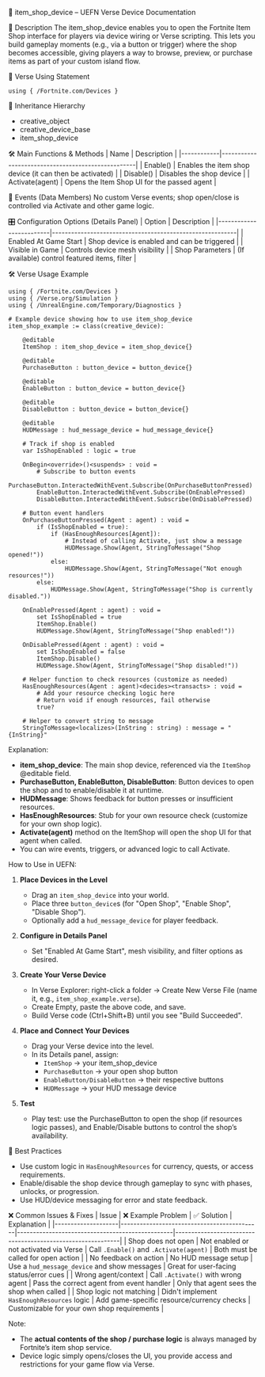 📘 item_shop_device – UEFN Verse Device Documentation

🔹 Description
The item_shop_device enables you to open the Fortnite Item Shop interface for players via device wiring or Verse scripting. This lets you build gameplay moments (e.g., via a button or trigger) where the shop becomes accessible, giving players a way to browse, preview, or purchase items as part of your custom island flow.

🧱 Verse Using Statement
```verse
using { /Fortnite.com/Devices }
```

🔗 Inheritance Hierarchy
* creative_object
* creative_device_base
* item_shop_device

🛠️ Main Functions & Methods
| Name       | Description                                       |
|------------|---------------------------------------------------|
| Enable()   | Enables the item shop device (it can then be activated) |
| Disable()  | Disables the shop device                          |
| Activate(agent) | Opens the Item Shop UI for the passed agent |

🧹 Events (Data Members)
No custom Verse events; shop open/close is controlled via Activate and other game logic.

🎛 Configuration Options (Details Panel)
| Option                  | Description                                              |
|-------------------------|----------------------------------------------------------|
| Enabled At Game Start   | Shop device is enabled and can be triggered              |
| Visible in Game         | Controls device mesh visibility                          |
| Shop Parameters         | (If available) control featured items, filter            |

🛠️ Verse Usage Example
```verse
using { /Fortnite.com/Devices }
using { /Verse.org/Simulation }
using { /UnrealEngine.com/Temporary/Diagnostics }

# Example device showing how to use item_shop_device
item_shop_example := class(creative_device):

    @editable
    ItemShop : item_shop_device = item_shop_device{}

    @editable
    PurchaseButton : button_device = button_device{}

    @editable
    EnableButton : button_device = button_device{}

    @editable
    DisableButton : button_device = button_device{}

    @editable
    HUDMessage : hud_message_device = hud_message_device{}

    # Track if shop is enabled
    var IsShopEnabled : logic = true

    OnBegin<override>()<suspends> : void =
        # Subscribe to button events
        PurchaseButton.InteractedWithEvent.Subscribe(OnPurchaseButtonPressed)
        EnableButton.InteractedWithEvent.Subscribe(OnEnablePressed)
        DisableButton.InteractedWithEvent.Subscribe(OnDisablePressed)

    # Button event handlers
    OnPurchaseButtonPressed(Agent : agent) : void =
        if (IsShopEnabled = true):
            if (HasEnoughResources[Agent]):
                # Instead of calling Activate, just show a message
                HUDMessage.Show(Agent, StringToMessage("Shop opened!"))
            else:
                HUDMessage.Show(Agent, StringToMessage("Not enough resources!"))
        else:
            HUDMessage.Show(Agent, StringToMessage("Shop is currently disabled."))

    OnEnablePressed(Agent : agent) : void =
        set IsShopEnabled = true
        ItemShop.Enable()
        HUDMessage.Show(Agent, StringToMessage("Shop enabled!"))

    OnDisablePressed(Agent : agent) : void =
        set IsShopEnabled = false
        ItemShop.Disable()
        HUDMessage.Show(Agent, StringToMessage("Shop disabled!"))

    # Helper function to check resources (customize as needed)
    HasEnoughResources(Agent : agent)<decides><transacts> : void =
        # Add your resource checking logic here
        # Return void if enough resources, fail otherwise
        true?

    # Helper to convert string to message
    StringToMessage<localizes>(InString : string) : message = "{InString}"
```

Explanation:
- **item_shop_device**: The main shop device, referenced via the `ItemShop` @editable field.
- **PurchaseButton, EnableButton, DisableButton**: Button devices to open the shop and to enable/disable it at runtime.
- **HUDMessage**: Shows feedback for button presses or insufficient resources.
- **HasEnoughResources**: Stub for your own resource check (customize for your own shop logic).
- **Activate(agent)** method on the ItemShop will open the shop UI for that agent when called.
- You can wire events, triggers, or advanced logic to call Activate.

How to Use in UEFN:
1. **Place Devices in the Level**
   - Drag an `item_shop_device` into your world.
   - Place three `button_device`s (for "Open Shop", "Enable Shop", "Disable Shop").
   - Optionally add a `hud_message_device` for player feedback.

2. **Configure in Details Panel**
   - Set "Enabled At Game Start", mesh visibility, and filter options as desired.

3. **Create Your Verse Device**
   - In Verse Explorer: right-click a folder → Create New Verse File (name it, e.g., `item_shop_example.verse`).
   - Create Empty, paste the above code, and save.
   - Build Verse code (Ctrl+Shift+B) until you see "Build Succeeded".

4. **Place and Connect Your Devices**
   - Drag your Verse device into the level.
   - In its Details panel, assign:
     - `ItemShop` → your item_shop_device
     - `PurchaseButton` → your open shop button
     - `EnableButton/DisableButton` → their respective buttons
     - `HUDMessage` → your HUD message device

5. **Test**
   - Play test: use the PurchaseButton to open the shop (if resources logic passes), and Enable/Disable buttons to control the shop’s availability.

🧠 Best Practices
- Use custom logic in `HasEnoughResources` for currency, quests, or access requirements.
- Enable/disable the shop device through gameplay to sync with phases, unlocks, or progression.
- Use HUD/device messaging for error and state feedback.

❌ Common Issues & Fixes
| Issue              | ❌ Example Problem                      | ✅ Solution                                  | Explanation                                                |
|--------------------|--------------------------------------------|-------------------------------------------------|------------------------------------------------------------|
| Shop does not open | Not enabled or not activated via Verse     | Call `.Enable()` and `.Activate(agent)`         | Both must be called for open action                        |
| No feedback on action | No HUD message setup                  | Use a `hud_message_device` and show messages    | Great for user-facing status/error cues                   |
| Wrong agent/context | Call `.Activate()` with wrong agent     | Pass the correct agent from event handler       | Only that agent sees the shop when called                 |
| Shop logic not matching | Didn't implement `HasEnoughResources` logic | Add game-specific resource/currency checks  | Customizable for your own shop requirements               |

Note:
- The **actual contents of the shop / purchase logic** is always managed by Fortnite’s item shop service.
- Device logic simply opens/closes the UI, you provide access and restrictions for your game flow via Verse.

